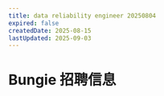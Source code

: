 ```yaml
---
title: data reliability engineer 20250804
expired: false
createdDate: 2025-08-15
lastUpdated: 2025-09-03
---
```


# Bungie 招聘信息

<JobPostingTable job-posting-json-path="bungie/data/data-reliability-engineer-20250804.json"/>